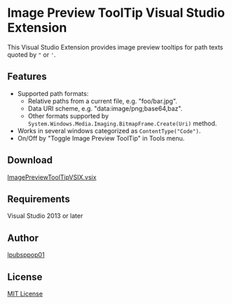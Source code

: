 # Image Preview ToolTip Visual Studio Extension
This Visual Studio Extension provides image preview tooltips for path texts quoted by `"` or `'`.

## Features
* Supported path formats:
    + Relative paths from a current file, e.g. "foo/bar.jpg".
    + Data URI scheme, e.g. "data:image/png;base64,baz".
    + Other formats supported by `System.Windows.Media.Imaging.BitmapFrame.Create(Uri)` method.
* Works in several windows categorized as `ContentType("Code")`.
* On/Off by "Toggle Image Preview ToolTip" in Tools menu.

## Download
[ImagePreviewToolTipVSIX.vsix](https://github.com/lpubsppop01/ImagePreviewToolTipVSIX/raw/master/ImagePreviewToolTipVSIX.vsix)

## Requirements
Visual Studio 2013 or later

## Author
[lpubsppop01](https://github.com/lpubsppop01)

## License
[MIT License](https://github.com/lpubsppop01/ImagePreviewToolTipVSIX/raw/master/LICENSE.txt)
